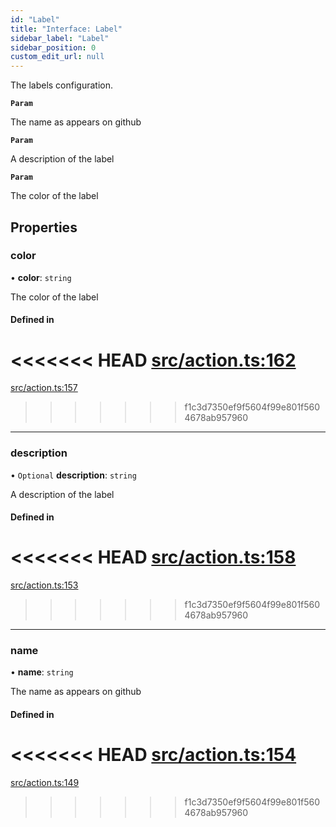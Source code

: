 ```yaml
---
id: "Label"
title: "Interface: Label"
sidebar_label: "Label"
sidebar_position: 0
custom_edit_url: null
---
```


The labels configuration.

**`Param`**

The name as appears on github

**`Param`**

A description of the label

**`Param`**

The color of the label

## Properties

### color

• **color**: `string`

The color of the label

#### Defined in

<<<<<<< HEAD
[src/action.ts:162](https://github.com/Resnovas/smartcloud/blob/b9e22a9/src/action.ts#L162)
=======
[src/action.ts:157](https://github.com/Resnovas/smartcloud/blob/b91f5b4/src/action.ts#L157)
>>>>>>> f1c3d7350ef9f5604f99e801f5604678ab957960

___

### description

• `Optional` **description**: `string`

A description of the label

#### Defined in

<<<<<<< HEAD
[src/action.ts:158](https://github.com/Resnovas/smartcloud/blob/b9e22a9/src/action.ts#L158)
=======
[src/action.ts:153](https://github.com/Resnovas/smartcloud/blob/b91f5b4/src/action.ts#L153)
>>>>>>> f1c3d7350ef9f5604f99e801f5604678ab957960

___

### name

• **name**: `string`

The name as appears on github

#### Defined in

<<<<<<< HEAD
[src/action.ts:154](https://github.com/Resnovas/smartcloud/blob/b9e22a9/src/action.ts#L154)
=======
[src/action.ts:149](https://github.com/Resnovas/smartcloud/blob/b91f5b4/src/action.ts#L149)
>>>>>>> f1c3d7350ef9f5604f99e801f5604678ab957960
